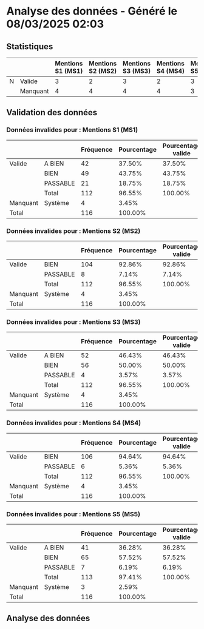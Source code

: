 # Analyse des données - Généré le 08/03/2025 02:03

## Statistiques

|   |          | Mentions S1 (MS1) | Mentions S2 (MS2) | Mentions S3 (MS3) | Mentions S4 (MS4) | Mentions S5 (MS5) |
| - | -------- | ----------------- | ----------------- | ----------------- | ----------------- | ----------------- |
| N | Valide   | 3                 | 2                 | 3                 | 2                 | 3                 |
|   | Manquant | 4                 | 4                 | 4                 | 4                 | 3                 |

## Validation des données

### Données invalides pour : Mentions S1 (MS1)

|          |          | Fréquence | Pourcentage | Pourcentage valide | Pourcentage cumulé |
| -------- | -------- | --------- | ----------- | ------------------ | ------------------ |
| Valide   | A BIEN   | 42        | 37.50%      | 37.50%             | 37.50%             |
|          | BIEN     | 49        | 43.75%      | 43.75%             | 81.25%             |
|          | PASSABLE | 21        | 18.75%      | 18.75%             | 100.00%            |
|          | Total    | 112       | 96.55%      | 100.00%            |                    |
| Manquant | Système  | 4         | 3.45%       |                    |                    |
| Total    |          | 116       | 100.00%     |                    |                    |

### Données invalides pour : Mentions S2 (MS2)

|          |          | Fréquence | Pourcentage | Pourcentage valide | Pourcentage cumulé |
| -------- | -------- | --------- | ----------- | ------------------ | ------------------ |
| Valide   | BIEN     | 104       | 92.86%      | 92.86%             | 92.86%             |
|          | PASSABLE | 8         | 7.14%       | 7.14%              | 100.00%            |
|          | Total    | 112       | 96.55%      | 100.00%            |                    |
| Manquant | Système  | 4         | 3.45%       |                    |                    |
| Total    |          | 116       | 100.00%     |                    |                    |

### Données invalides pour : Mentions S3 (MS3)

|          |          | Fréquence | Pourcentage | Pourcentage valide | Pourcentage cumulé |
| -------- | -------- | --------- | ----------- | ------------------ | ------------------ |
| Valide   | A BIEN   | 52        | 46.43%      | 46.43%             | 46.43%             |
|          | BIEN     | 56        | 50.00%      | 50.00%             | 96.43%             |
|          | PASSABLE | 4         | 3.57%       | 3.57%              | 100.00%            |
|          | Total    | 112       | 96.55%      | 100.00%            |                    |
| Manquant | Système  | 4         | 3.45%       |                    |                    |
| Total    |          | 116       | 100.00%     |                    |                    |

### Données invalides pour : Mentions S4 (MS4)

|          |          | Fréquence | Pourcentage | Pourcentage valide | Pourcentage cumulé |
| -------- | -------- | --------- | ----------- | ------------------ | ------------------ |
| Valide   | BIEN     | 106       | 94.64%      | 94.64%             | 94.64%             |
|          | PASSABLE | 6         | 5.36%       | 5.36%              | 100.00%            |
|          | Total    | 112       | 96.55%      | 100.00%            |                    |
| Manquant | Système  | 4         | 3.45%       |                    |                    |
| Total    |          | 116       | 100.00%     |                    |                    |

### Données invalides pour : Mentions S5 (MS5)

|          |          | Fréquence | Pourcentage | Pourcentage valide | Pourcentage cumulé |
| -------- | -------- | --------- | ----------- | ------------------ | ------------------ |
| Valide   | A BIEN   | 41        | 36.28%      | 36.28%             | 36.28%             |
|          | BIEN     | 65        | 57.52%      | 57.52%             | 93.81%             |
|          | PASSABLE | 7         | 6.19%       | 6.19%              | 100.00%            |
|          | Total    | 113       | 97.41%      | 100.00%            |                    |
| Manquant | Système  | 3         | 2.59%       |                    |                    |
| Total    |          | 116       | 100.00%     |                    |                    |

## Analyse des données